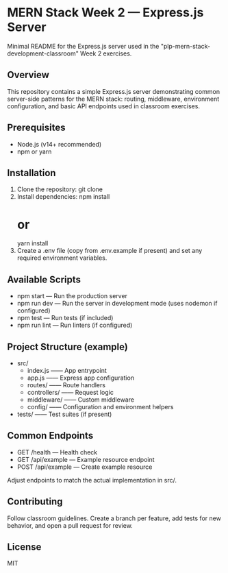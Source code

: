 # MERN Stack Week 2 — Express.js Server

Minimal README for the Express.js server used in the "plp-mern-stack-development-classroom" Week 2 exercises.

## Overview
This repository contains a simple Express.js server demonstrating common server-side patterns for the MERN stack: routing, middleware, environment configuration, and basic API endpoints used in classroom exercises.

## Prerequisites
- Node.js (v14+ recommended)
- npm or yarn

## Installation
1. Clone the repository:
   git clone <repo-url>
2. Install dependencies:
   npm install
   # or
   yarn install
3. Create a .env file (copy from .env.example if present) and set any required environment variables.

## Available Scripts
- npm start — Run the production server
- npm run dev — Run the server in development mode (uses nodemon if configured)
- npm test — Run tests (if included)
- npm run lint — Run linters (if configured)

## Project Structure (example)
- src/
  - index.js —— App entrypoint
  - app.js —— Express app configuration
  - routes/ —— Route handlers
  - controllers/ —— Request logic
  - middleware/ —— Custom middleware
  - config/ —— Configuration and environment helpers
- tests/ —— Test suites (if present)

## Common Endpoints
- GET /health — Health check
- GET /api/example — Example resource endpoint
- POST /api/example — Create example resource

Adjust endpoints to match the actual implementation in src/.

## Contributing
Follow classroom guidelines. Create a branch per feature, add tests for new behavior, and open a pull request for review.

## License
MIT